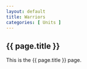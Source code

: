 ```yaml
---
layout: default
title: Warriors
categories: [ Units ]
---
```


## {{ page.title }}

This is the {{ page.title }} page.